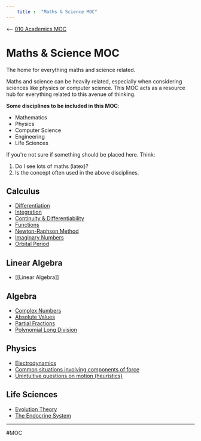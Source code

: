 ```yaml
---
	title :  "Maths & Science MOC"
---
```

<-- [010 Academics MOC](010%20Academics%20MOC.md)


# Maths & Science MOC

The home for everything maths and science related. 

Maths and science can be heavily related, especially when considering sciences like physics or computer science. This MOC acts as a resource hub for everything related to this avenue of thinking.

**Some disciplines to be included in this MOC**:
- Mathematics
- Physics
- Computer Science
- Engineering
- Life Sciences

If you're not sure if something should be placed here. Think:
1. Do I see lots of maths (latex)?
2. Is the concept often used in the above disciplines.

## Calculus

- [Differentiation](Differentiation.md)
- [Integration](Integration.md)
- [Continuity & Differentiability](Continuity%20&%20Differentiability.md)
- [Functions](Functions.md)
- [Newton-Raphson Method](Newton-Raphson%20Method.md)
- [Imaginary Numbers](Imaginary%20Numbers.md)
- [Orbital Period](Orbital%20Period.md)

## Linear Algebra
- [[Linear Algebra]]

##  Algebra

- [Complex Numbers](Complex%20Numbers.md)
- [Absolute Values](Absolute%20Values.md)
- [Partial Fractions](Partial%20Fractions.md)
- [Polynomial Long Division](Polynomial%20Long%20Division.md)

## Physics

-  [Electrodynamics](Electrodynamics.md)
-  [Common situations involving components of force](Common%20situations%20involving%20components%20of%20force.md)
-  [Unintuitive questions on motion (heuristics)](Unintuitive%20questions%20on%20motion%20(heuristics).md)

## Life Sciences

- [Evolution Theory](Evolution%20Theory.md)
- [The Endocrine System](The%20Endocrine%20System.md)
---

#MOC